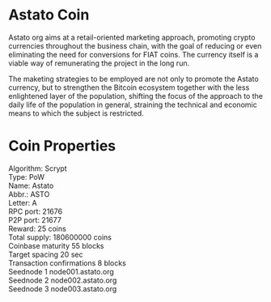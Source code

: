 # Astato Coin
<p>Astato org aims at a retail-oriented marketing approach, promoting crypto currencies throughout the business chain, with the goal of reducing or even eliminating the need for conversions for FIAT coins. The currency itself is a viable way of remunerating the project in the long run.</p>

<p>The maketing strategies to be employed are not only to promote the Astato currency, but to strengthen the Bitcoin ecosystem together with the less enlightened layer of the population, shifting the focus of the approach to the daily life of the population in general, straining the technical and economic means to which the subject is restricted.</p>

# Coin Properties

Algorithm:   Scrypt<br>
Type:   PoW<br>
Name:   Astato<br>
Abbr.:   ASTO<br>
Letter:   A<br>
RPC port:   21676<br>
P2P port:   21677<br>
Reward:   25 coins<br>
Total supply:   180600000 coins<br>
Coinbase maturity   55 blocks<br>
Target spacing   20 sec<br>
Transaction confirmations   8 blocks<br>
Seednode 1   node001.astato.org<br>
Seednode 2   node002.astato.org<br>
Seednode 3   node003.astato.org<br>

